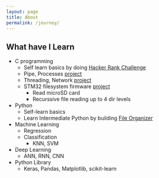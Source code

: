 ```yaml
---
layout: page
title: About
permalink: /journey/
---
```

## What have I Learn
- C programming
  - Self learn basics by doing [Hacker Rank Challenge](https://github.com/devennn/Coding-Challenges/tree/master/Hacker-Rank)
  - Pipe, Processes [project](https://github.com/devennn/c-projects/tree/master/Multiplayer-hub-game)
  - Threading, Network [project](https://github.com/devennn/c-projects/tree/master/depot-server-client)
  - STM32 filesystem firmware [project](https://github.com/devennn/sd_card_l446re_spi)
    - Read microSD card
    - Recurssive file reading up to 4 dir levels
- Python
  - Self-learn basics
  - Learn Intermediate Python by building [File Organizer](https://github.com/devennn/File-Organizer)
- Machine Learning
  - Regression
  - Classification
    - KNN, SVM
- Deep Learning
  - ANN, RNN, CNN
- Python Library
  - Keras, Pandas, Matplotlib, scikit-learn



